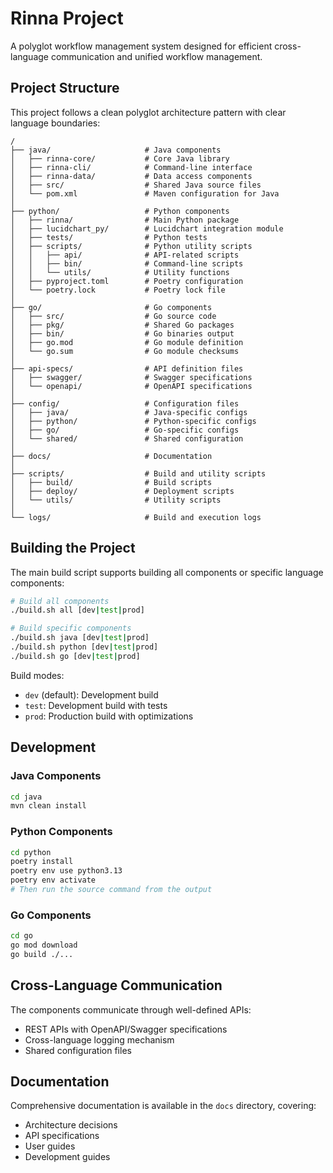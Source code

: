 # Rinna Project

A polyglot workflow management system designed for efficient cross-language communication and unified workflow management.

## Project Structure

This project follows a clean polyglot architecture pattern with clear language boundaries:

```
/
├── java/                     # Java components
│   ├── rinna-core/           # Core Java library
│   ├── rinna-cli/            # Command-line interface
│   ├── rinna-data/           # Data access components
│   ├── src/                  # Shared Java source files
│   └── pom.xml               # Maven configuration for Java
│
├── python/                   # Python components
│   ├── rinna/                # Main Python package
│   ├── lucidchart_py/        # Lucidchart integration module
│   ├── tests/                # Python tests
│   ├── scripts/              # Python utility scripts
│   │   ├── api/              # API-related scripts
│   │   ├── bin/              # Command-line scripts
│   │   └── utils/            # Utility functions
│   ├── pyproject.toml        # Poetry configuration
│   └── poetry.lock           # Poetry lock file
│
├── go/                       # Go components
│   ├── src/                  # Go source code
│   ├── pkg/                  # Shared Go packages
│   ├── bin/                  # Go binaries output
│   ├── go.mod                # Go module definition
│   └── go.sum                # Go module checksums
│
├── api-specs/                # API definition files
│   ├── swagger/              # Swagger specifications
│   └── openapi/              # OpenAPI specifications
│
├── config/                   # Configuration files
│   ├── java/                 # Java-specific configs
│   ├── python/               # Python-specific configs
│   ├── go/                   # Go-specific configs
│   └── shared/               # Shared configuration
│
├── docs/                     # Documentation
│
├── scripts/                  # Build and utility scripts
│   ├── build/                # Build scripts
│   ├── deploy/               # Deployment scripts
│   └── utils/                # Utility scripts
│
└── logs/                     # Build and execution logs
```

## Building the Project

The main build script supports building all components or specific language components:

```bash
# Build all components
./build.sh all [dev|test|prod]

# Build specific components
./build.sh java [dev|test|prod]
./build.sh python [dev|test|prod]
./build.sh go [dev|test|prod]
```

Build modes:
- `dev` (default): Development build
- `test`: Development build with tests
- `prod`: Production build with optimizations

## Development

### Java Components

```bash
cd java
mvn clean install
```

### Python Components

```bash
cd python
poetry install
poetry env use python3.13
poetry env activate
# Then run the source command from the output
```

### Go Components

```bash
cd go
go mod download
go build ./...
```

## Cross-Language Communication

The components communicate through well-defined APIs:

- REST APIs with OpenAPI/Swagger specifications
- Cross-language logging mechanism
- Shared configuration files

## Documentation

Comprehensive documentation is available in the `docs` directory, covering:

- Architecture decisions
- API specifications
- User guides
- Development guides
